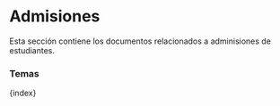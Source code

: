 <!-- add-breadcrumbs -->
# Admisiones

Esta sección contiene los documentos relacionados a adminisiones de estudiantes.

### Temas

{index}
